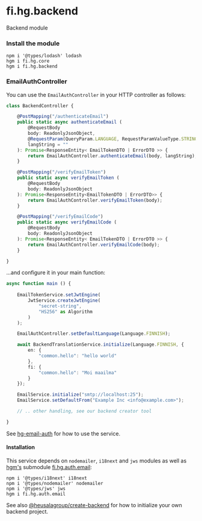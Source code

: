 # fi.hg.backend

Backend module

### Install the module

```shell
npm i '@types/lodash' lodash
hgm i fi.hg.core
hgm i fi.hg.backend
```

### EmailAuthController

You can use the `EmailAuthController` in your HTTP controller as follows:

```typescript
class BackendController {

    @PostMapping("/authenticateEmail")
    public static async authenticateEmail (
        @RequestBody
        body: ReadonlyJsonObject,
        @RequestParam(QueryParam.LANGUAGE, RequestParamValueType.STRING)
        langString = ""
    ): Promise<ResponseEntity< EmailTokenDTO | ErrorDTO >> {
        return EmailAuthController.authenticateEmail(body, langString);
    }

    @PostMapping("/verifyEmailToken")
    public static async verifyEmailToken (
        @RequestBody
        body: ReadonlyJsonObject
    ): Promise<ResponseEntity<EmailTokenDTO | ErrorDTO>> {
        return EmailAuthController.verifyEmailToken(body);
    }

    @PostMapping("/verifyEmailCode")
    public static async verifyEmailCode (
        @RequestBody
        body: ReadonlyJsonObject
    ): Promise<ResponseEntity< EmailTokenDTO | ErrorDTO >> {
        return EmailAuthController.verifyEmailCode(body);
    }

}
```

...and configure it in your main function:

```typescript
async function main () {
    
    EmailTokenService.setJwtEngine(
        JwtService.createJwtEngine(
            "secret-string",
            "HS256" as Algorithm
        )
    );

    EmailAuthController.setDefaultLanguage(Language.FINNISH);

    await BackendTranslationService.initialize(Language.FINNISH, {
        en: {
            "common.hello": "hello world"
        },
        fi: {
            "common.hello": "Moi maailma"
        }
    });

    EmailService.initialize("smtp://localhost:25");
    EmailService.setDefaultFrom("Example Inc <info@example.com>");

    // .. other handling, see our backend creator tool

}

```

See [hg-email-auth](https://github.com/heusalagroup/hg-email-auth) for how to use the service.

#### Installation

This service depends on `nodemailer`, `i18next` and `jws` modules as well as [hgm's](https://github.com/heusalagroup/hgm) submodule [fi.hg.auth.email](https://github.com/heusalagroup/fi.hg.auth.email):

```shell
npm i '@types/i18next' i18next
npm i '@types/nodemailer' nodemailer
npm i '@types/jws' jws
hgm i fi.hg.auth.email
```

See also [@heusalagroup/create-backend](https://github.com/heusalagroup/create-backend) for how to initialize your own backend project.

